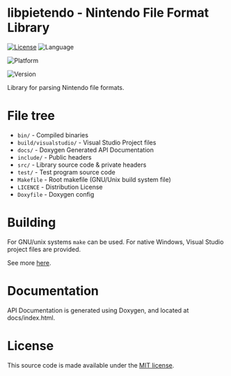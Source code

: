 # libpietendo - Nintendo File Format Library
[![License](https://img.shields.io/badge/license-MIT-blue.svg)](./LICENSE)
![Language](https://img.shields.io/badge/langauge-c++11-blue.svg)

![Platform](https://img.shields.io/badge/platform-linux:%20x86__64,%20i386%20%7C%20windows:%20x86__64,%20i386%20%7C%20macOS:%20x86__64,%20arm64-lightgrey.svg)

![Version](https://img.shields.io/badge/version-0.8.0%20%7C%20prerelease-green.svg)

Library for parsing Nintendo file formats.

# File tree
* `bin/` - Compiled binaries
* `build/visualstudio/` - Visual Studio Project files
* `docs/` - Doxygen Generated API Documentation
* `include/` - Public headers
* `src/` - Library source code & private headers
* `test/` - Test program source code
* `Makefile` - Root makefile (GNU/Unix build system file)
* `LICENCE` - Distribution License 
* `Doxyfile` -  Doxygen config

# Building
For GNU/unix systems `make` can be used. For native Windows, Visual Studio project files are provided.

See more [here](./BUILDING.md).

# Documentation
API Documentation is generated using Doxygen, and located at docs/index.html.

# License 
This source code is made available under the [MIT license](./LICENSE).

